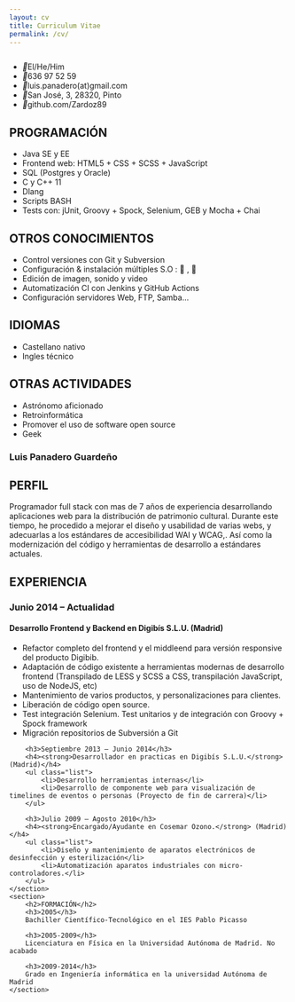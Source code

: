 ```yaml
---
layout: cv
title: Curriculum Vitae
permalink: /cv/
---
```


<main>
<article class="lateral">
    <figure>
        <img src="" />
    </figure>
    <aside class="quick-details">
        <ul class="list--no-bullets">
            <li><i class="icon"></i>El/He/Him</li>
            <li><i class="icon"></i>636 97 52 59</li>
            <li><i class="icon"></i>luis.panadero<span class="at">(at)</span>gmail.com</li>
            <li><i class="icon"></i>San José, 3, 28320, Pinto</li>
            <li><i class="icon"></i>github.com/Zardoz89</li>
        </ul>
    </aside>
    <section>
        <h2>PROGRAMACIÓN</h2>
        <ul class="list">
            <li>Java SE y EE</li>
            <li>Frontend web: HTML5 + CSS + SCSS + JavaScript</li>
            <li>SQL (Postgres y Oracle)</li>
            <li>C y C++ 11</li>
            <li>Dlang</li>
            <li>Scripts BASH</li>
            <li>Tests con: jUnit, Groovy + Spock, Selenium, GEB y Mocha + Chai</li>
        </ul>
    </section>
    <section>
        <h2>OTROS CONOCIMIENTOS</h2>
        <ul class="list">
            <li>Control versiones con Git y Subversion</li>
            <li>Configuración & instalación múltiples S.O :  , </li>
            <li>Edición de imagen, sonido y video</li>
            <li>Automatización CI con Jenkins y GitHub Actions</li>
            <li>Configuración servidores Web, FTP, Samba...</li>
        </ul>
    </section>
  <section>
        <h2>IDIOMAS</h2>
        <ul class="list">
            <li>Castellano nativo</li>
            <li>Ingles técnico</li>
        </ul>
    </section>
    <section>
        <h2>OTRAS ACTIVIDADES</h2>
        <ul class="list">
            <li>Astrónomo aficionado</li>
            <li>Retroinformática</li>
            <li>Promover el uso de software open source</li>
            <li>Geek</li>
        </ul>
    </section>
</article>
<article class="main-body">
    <section>
        <h1>Luis Panadero Guardeño</h1>
        <h2>PERFIL</h2>
        <p>Programador full stack con mas de 7 años de experiencia desarrollando
        aplicaciones web para la distribución de patrimonio cultural. Durante este
        tiempo, he procedido a mejorar el diseño y usabilidad de varias webs, y
        adecuarlas a los estándares de accesibilidad WAI y WCAG,. Así como la
        modernización del código y herramientas de desarrollo a estándares actuales.
        </p>
    </section>
    <section>
        <h2>EXPERIENCIA</h2>
        <h3>Junio 2014 – Actualidad</h3>
        <h4><strong>Desarrollo Frontend y Backend en Digibís S.L.U.</strong> (Madrid)</h4>
        <ul class="list">
            <li>Refactor completo del frontend y el middleend para versión responsive del producto Digibib.</li>
            <li>Adaptación de código existente a herramientas modernas de desarrollo frontend (Transpilado de LESS y SCSS a CSS, transpilación JavaScript, uso de NodeJS, etc)</li>
            <li>Mantenimiento de varios productos, y personalizaciones para clientes.</li>
            <li>Liberación de código open source.</li>
            <li>Test integración Selenium. Test unitarios y de integración con Groovy + Spock framework</li>
            <li>Migración repositorios de Subversión a Git</li>
        </ul>

        <h3>Septiembre 2013 – Junio 2014</h3>
        <h4><strong>Desarrollador en practicas en Digibís S.L.U.</strong> (Madrid)</h4>
        <ul class="list">
            <li>Desarrollo herramientas internas</li>
            <li>Desarrollo de componente web para visualización de timelines de eventos o personas (Proyecto de fin de carrera)</li>
        </ul>

        <h3>Julio 2009 – Agosto 2010</h3>
        <h4><strong>Encargado/Ayudante en Cosemar Ozono.</strong> (Madrid)</h4>
        <ul class="list">
            <li>Diseño y mantenimiento de aparatos electrónicos de desinfección y esterilización</li>
            <li>Automatización aparatos industriales con micro-controladores.</li>
        </ul>
    </section>
    <section>
        <h2>FORMACIÓN</h2>
        <h3>2005</h3>
        Bachiller Científico-Tecnológico en el IES Pablo Picasso

        <h3>2005-2009</h3>
        Licenciatura en Física en la Universidad Autónoma de Madrid. No acabado

        <h3>2009-2014</h3>
        Grado en Ingeniería informática en la universidad Autónoma de Madrid
    </section>
</article>
</main>


